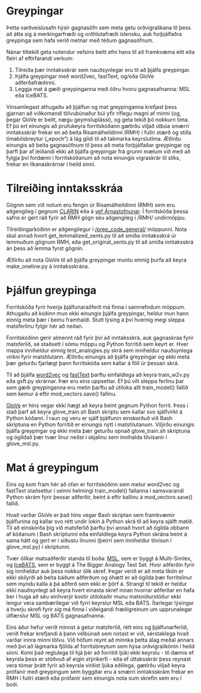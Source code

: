 # Greypingar
Þetta varðveislusafn hýsir gagnasöfn sem meta getu orðvigralíkana til þess að átta sig á merkingarfræði og orðhlutafræði íslensku, auk forþjálfaðra greypinga sem hafa verið metnar með téðum gagnasöfnum.

Nánar tiltekið geta notendur vefsins beitt efni hans til að framkvæma eitt eða fleiri af eftirfarandi verkum:

1. Tilreiða þær inntaksskrár sem nauðsynlegar eru til að þjálfa greypingar.
2. Þjálfa greypingar með word2vec, fastText, og/eða GloVe aðferðafræðinni.
3. Leggja mat á gæði greypinganna með öðru hvoru gagnasafnanna: MSL eða IceBATS.

Vinsamlegast athugaðu að þjálfun og mat greypinganna krefjast þess gjarnan að viðkomandi tölvubúnaður búi yfir ríflegu magni af minni (og, þegar GloVe er beitt, nægu geymsluplássi), og geta tekið þó nokkurn tíma. Ef þú ert einungis að prufukeyra forritskóðann gætirðu viljað útbúa smærri inntaksskrár frekar en að beita Risamálheildinni (RMH) í fullri stærð og stilla tímabilsbreytur („epoch“) á lág gildi til að takmarka keyrslutíma. Ætlirðu einungis að beita gagnasöfnum til þess að meta forþjálfaðar greypingar og þarft þar af leiðandi ekki að þjálfa greypingar frá grunni mælum við með að fylgja því fordæmi í forritskóðanum að nota einungis vigraskrár til slíks, frekar en líkanaskrárnar í heild sinni.

# Tilreiðing inntaksskráa

Gögnin sem við notum eru fengin úr Risamálheildinni (RMH) sem eru aðgengileg í gegnum [CLARIN](https://clarin.is/en/resources/gigaword/) eða á [vef Árnastofnunar](http://igc.arnastofnun.is/is/index.html). Í forritskóða þessa safns er gert ráð fyrir að RMH gögn séu aðgengileg í /RMH/ undirmöppu.

Tilreiðingarkóðinn er aðgengilegur í [/prep_code_general/](https://github.com/stofnun-arna-magnussonar/ordgreypingar_embeddings/tree/main/prep_code_general) möppunni. Nota skal annað hvort get_lemmatized_sents.py til að smíða inntaksskrá úr lemmuðum gögnum RMH, eða get_original_sents.py til að smíða inntaksskrá án þess að lemma fyrst gögnin.

Ætlirðu að nota GloVe til að þjálfa greypingar muntu einnig þurfa að keyra make_oneline.py á inntaksskrána.

# Þjálfun greypinga

Forritskóða fyrir hverja þjálfunaraðferð má finna í samnefndum möppum. Athugaðu að kóðinn mun ekki einungis þjálfa greypingar, heldur mun hann einnig meta þær í beinu framhaldi. Stutt lýsing á því hvernig megi sleppa matsferlinu fylgir hér að neðan.

Forritskóðinn gerir almennt ráð fyrir því að inntaksskrá, auk gagnaskráa fyrir matsferlið, sé staðsett í sömu möppu og Python forritið sem keyrt er. Hver mappa inniheldur einnig test_analogies.py skrá sem inniheldur nauðsynlega virkni fyrir matshlutann. Ætlirðu einungis að þjálfa greypingar og ekki meta þær geturðu fjarlægt þann forritskóða sem kallar á föll úr þessari skrá.

Til að þjálfa [word2vec](https://github.com/stofnun-arna-magnussonar/ordgreypingar_embeddings/tree/main/word2vec) og [fastText](https://github.com/stofnun-arna-magnussonar/ordgreypingar_embeddings/tree/main/fastText) þarftu einfaldlega að keyra train_w2v.py eða gsft.py skrárnar. Þær eru eins uppsettar. Ef þú vilt sleppa ferlinu þar sem gæði greypinganna eru metin þarftu að útiloka allt train_model() fallið sem kemur á eftir mod_vectors.save() fallinu.

[GloVe](https://github.com/stofnun-arna-magnussonar/ordgreypingar_embeddings/tree/main/GloVe) er hins vegar ekki hægt að keyra beint gegnum Python forrit. Þess í stað þarf að keyra glove_train.sh Bash skriptu sem kallar svo sjálfvirkt á Python kóðann. Í raun og veru er sjálf þjálfunin einskorðuð við Bash skriptuna en Python forritið er einungis nýtt í matshlutanum. Viljirðu einungis þjálfa greypingar og ekki meta þær geturðu opnað glove_train.sh skriptuna og ógildað þær tvær línur neðst í skjalinu sem innihalda tilvísanir í glove_msl.py.

# Mat á greypingum
Eins og kom fram hér að ofan er forritskóðinn sem metur word2vec og fastText staðsettur í seinni helmingi train_model() fallanna í samsvarandi Python skrám fyrir þessar aðferðir, beint á eftir kallinu á mod_vectors.save() fallið.

Hvað varðar GloVe er það hins vegar Bash skriptan sem framkvæmir þjálfunina og kallar svo rétt undir lokin á Python skrá til að keyra sjálft matið. Til að einskorða þig við matsferlið þarftu því annað hvort að ógilda obbann af kóðanum í Bash skriptunni eða einfaldlega keyra Python skrána beint á sama hátt og gert er í síðustu línunni (þeirri sem inniheldur tilvísun í glove_msl.py) í skriptunni.

Tvær ólíkar matsaðferðir standa til boða: [MSL](https://github.com/stofnun-arna-magnussonar/ordgreypingar_embeddings/tree/main/MSL), sem er byggt á Multi-Simlex, og [IceBATS](https://github.com/stofnun-arna-magnussonar/ordgreypingar_embeddings/tree/main/IceBATS), sem er byggt á The Bigger Analogy Test Set. Hvor aðferðin fyrir sig inniheldur auk þess nokkur ólík skref. Þegar verið er að meta líkön er ekki skilyrði að beita báðum aðferðum og óhætt er að ógilda þær forritslínur sem myndu kalla á þá aðferð sem ekki er þörf á. Strangt til tekið er heldur ekki nauðsynlegt að keyra hvert einasta skref innan hvorrar aðferðar en hafa ber í huga að séu einhverjir kostir útilokaðir munu matsniðurstöður ekki lengur vera sambærilegar við fyrri keyrslur MSL eða BATS. Ítarlegar lýsingar á hverju skrefi fyrir sig má finna í viðeigandi fræðigreinum um upprunalegar útfærslur MSL og BATS gagnasafnanna.

Eins áður hefur verið minnst á getur matsferlið, rétt eins og þjálfunarferlið, verið frekar krefjandi á þann vélbúnað sem notast er við, sérstaklega hvað varðar innra minni tölvu. Við höfum reynt að minnka þetta álag meðal annars með því að lágmarka fjölda af forritsbreytum sem hýsa orðvigralíkönin í heild sinni. Komi það reglulega til hjá þér að forritið ljúki ekki keyrslu - til dæmis ef keyrsla þess er stöðvuð af eigin stýrikerfi - eða ef úttaksskrár þess reynast vera tómar þrátt fyrir að keyrsla virðist ljúka eðlilega, gætirðu viljað keyra prófanir með greypingum sem byggðar eru á smærri inntaksskrám frekar en RMH í fullri stærð eða prófanir sem einungis nota sum skrefin sem eru í boði.
